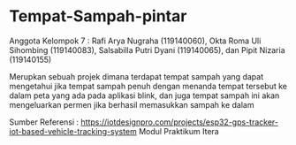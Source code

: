 # Tempat-Sampah-pintar

Anggota Kelompok 7 :
Rafi Arya Nugraha (119140060),
Okta Roma Uli Sihombing (119140083),
Salsabilla Putri Dyani (119140065), dan
Pipit Nizaria (119140155)

Merupkan sebuah projek dimana terdapat tempat sampah yang dapat mengetahui jika tempat sampah penuh dengan menanda tempat tersebut ke dalam peta yang ada pada aplikasi blink, dan juga tempat sampah ini akan mengeluarkan permen jika berhasil memasukkan sampah ke dalam 


Sumber Referensi : 
https://iotdesignpro.com/projects/esp32-gps-tracker-iot-based-vehicle-tracking-system
Modul Praktikum Itera
